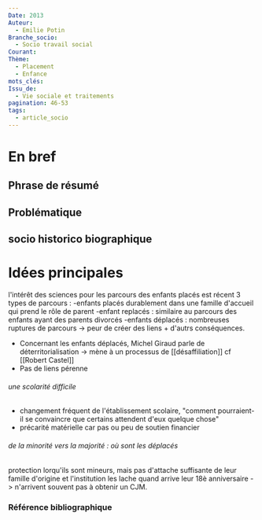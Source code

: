 ```yaml
---
Date: 2013
Auteur:
  - Emilie Potin
Branche_socio:
  - Socio travail social
Courant: 
Thème:
  - Placement
  - Enfance
mots_clés: 
Issu_de:
  - Vie sociale et traitements
pagination: 46-53
tags:
  - article_socio
---
```

# En bref
## Phrase de résumé

## Problématique

## socio historico biographique

# Idées principales
l'intérêt des sciences pour les parcours des enfants placés est récent
3 types de parcours : 
	-enfants placés durablement dans une famille d'accueil qui prend le rôle de parent
	-enfant replacés : similaire au parcours des enfants ayant des parents divorcés
	-enfants déplacés : nombreuses ruptures de parcours -> peur de créer des liens + d'autrs conséquences.

- Concernant les enfants déplacés, Michel Giraud parle de déterritorialisation -> mène à un processus de [[désaffiliation]] cf [[Robert Castel]]
- Pas de liens pérenne
###### une scolarité difficile
- changement fréquent de l'établissement scolaire, "comment pourraient-il se convaincre que certains attendent d'eux quelque chose"
- précarité matérielle car pas ou peu de soutien financier
###### de la minorité vers la majorité : où sont les déplacés
protection lorqu'ils sont mineurs, mais pas d'attache suffisante de leur famille d'origine et l'institution les lache quand arrive leur 18è anniversaire -> n'arrivent souvent pas à obtenir un CJM. 

### Référence bibliographique